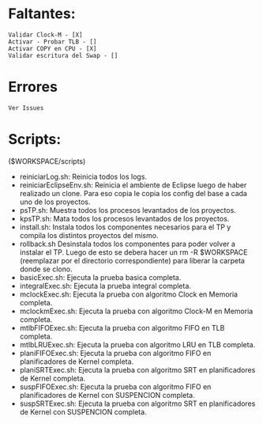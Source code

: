 # Faltantes:
	Validar Clock-M - [X]
	Activar - Probar TLB - []
	Activar COPY en CPU - [X]
	Validar escritura del Swap - []

# Errores
	Ver Issues

# Scripts:
($WORKSPACE/scripts)
- reiniciarLog.sh:	Reinicia todos los logs.
- reiniciarEclipseEnv.sh:	Reinicia el ambiente de Eclipse luego de haber realizado un clone. Para eso copia le copia los config del base a cada uno de los proyectos.
- psTP.sh:	Muestra todos los procesos levantados de los proyectos.
- kpsTP.sh:	Mata todos los procesos levantados de los proyectos.
- install.sh:	Instala todos los componentes necesarios para el TP y compila los distintos proyectos del mismo.
- rollback.sh	Desinstala todos los componentes para poder volver a instalar el TP. Luego de esto se debera hacer un rm -R $WORKSPACE (reemplazar por el directorio correspondiente) para liberar la carpeta donde se clono.
- basicExec.sh:	Ejecuta la prueba basica completa.
- integralExec.sh: Ejecuta la prueba integral completa.
- mclockExec.sh: Ejecuta la prueba con algoritmo Clock en Memoria completa.
- mclockmExec.sh: Ejecuta la prueba con algoritmo Clock-M en Memoria  completa.
- mtlbFIFOExec.sh: Ejecuta la prueba con algoritmo FIFO en TLB completa.
- mtlbLRUExec.sh:	Ejecuta la prueba con algoritmo LRU en TLB  completa.
- planiFIFOExec.sh: Ejecuta la prueba con algoritmo FIFO en planificadores de Kernel completa.
- planiSRTExec.sh: Ejecuta la prueba con algoritmo SRT en planificadores de Kernel completa.
- suspFIFOExec.sh: Ejecuta la prueba con algoritmo FIFO en planificadores de Kernel con SUSPENCION completa.
- suspSRTExec.sh: Ejecuta la prueba con algoritmo SRT en planificadores de Kernel con SUSPENCION completa.
